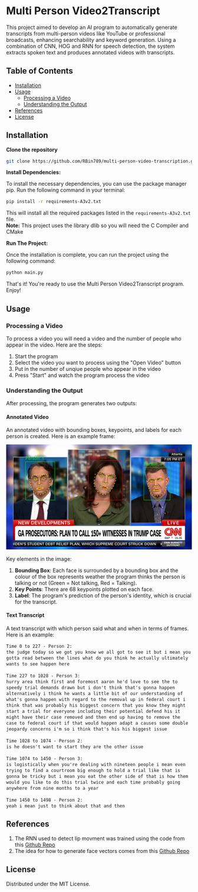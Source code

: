 # Multi Person Video2Transcript

This project aimed to develop an AI program to automatically generate transcripts from multi-person videos like YouTube or professional broadcasts, enhancing searchability and keyword generation. Using a combination of CNN, HOG and RNN for speech detection, the system extracts spoken text and produces annotated videos with transcripts. 

## Table of Contents

- [Installation](#installation)
- [Usage](#usage)
  - [Processing a Video](#processing-a-video)
  - [Understanding the Output](#understanding-the-output)
- [References](#references)
- [License](#license)
## Installation

**Clone the repository**

```bash
git clone https://github.com/RBin789/multi-person-video-transcription.git
```

**Install Dependencies:**

To install the necessary dependencies, you can use the package manager pip. Run the following command in your terminal:

```bash
pip install -r requirements-A3v2.txt
```

This will install all the required packages listed in the `requirements-A3v2.txt` file.  
**Note:** This project uses the library dlib so you will need the C Compiler and CMake  

**Run The Project:**

Once the installation is complete, you can run the project using the following command:

```bash
python main.py
```

That's it! You're ready to use the Multi Person Video2Transcript program. Enjoy!

## Usage

### Processing a Video

To process a video you will need a video and the number of people who appear in the video.  Here are the steps:

1. Start the program
2. Select the video you want to process using the "Open Video" button
3. Put in the number of unqiue people who appear in the video
4. Press "Start" and watch the program process the video

### Understanding the Output

After processing, the program generates two outputs:

#### Annotated Video

An annotated video with bounding boxes, keypoints, and labels for each person is created. Here is an example frame:

![Annotated video frame example](./images/multi-person-video-annotated.png)
   
Key elements in the image:

1. **Bounding Box**: Each face is surrounded by a bounding box and the colour of the box represents weather the program thinks the person is talking or not (Green = Not talking, Red = Talking).
2. **Key Points**: There are 68 keypoints plotted on each face.
3. **Label**: The program's prediction of the person's identity, which is crucial for the transcript.

#### Text Transcript

A text transcript with which person said what and when in terms of frames.  Here is an example:

```
Time 0 to 227 - Person 2:
the judge today so we got you know we all got to see it but i mean you gotta read between the lines what do you think he actually ultimately wants to see happen here

Time 227 to 1028 - Person 3:
hurry area think first and foremost aaron he'd love to see the to speedy trial demands drawn but i don't think that's gonna happen alternatively i think he wants a little bit of our understanding of what's gonna happen with regard to the removal up in federal court i think that was probably his biggest concern that you know they might start a trial for everyone including their potential defend his it might have their case removed and then end up having to remove the case to federal court if that would happen adapt a causes some double jeopardy concerns i'm so i think that's his his biggest issue

Time 1028 to 1074 - Person 2:
is he doesn't want to start they are the other issue

Time 1074 to 1450 - Person 3:
is logistically when you're dealing with nineteen people i mean even trying to find a courtroom big enough to hold a trial like that is gonna be tricky but i mean you eat the other side of that is how them would you like to do this trial twice and each time probably going anywhere from nine months to a year

Time 1450 to 1498 - Person 2:
yeah i mean just to think about that and then
```

## References

1. The RNN used to detect lip movment was trained using the code from this [Github Repo](https://github.com/sachinsdate/lip-movement-net "Lip Movement Net")
2. The idea for how to generate face vectors comes from this [Github Repo](https://github.com/N2ITN/Face2Vec "Face2Vec")

## License

Distributed under the MIT License.
